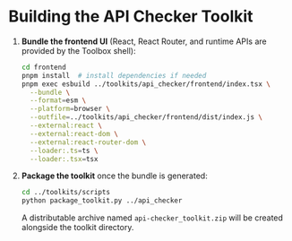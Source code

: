 # Building the API Checker Toolkit

1. **Bundle the frontend UI** (React, React Router, and runtime APIs are provided by the Toolbox shell):

   ```bash
   cd frontend
   pnpm install  # install dependencies if needed
   pnpm exec esbuild ../toolkits/api_checker/frontend/index.tsx \
     --bundle \
     --format=esm \
     --platform=browser \
     --outfile=../toolkits/api_checker/frontend/dist/index.js \
     --external:react \
     --external:react-dom \
     --external:react-router-dom \
     --loader:.ts=ts \
     --loader:.tsx=tsx
   ```

2. **Package the toolkit** once the bundle is generated:

   ```bash
   cd ../toolkits/scripts
   python package_toolkit.py ../api_checker
   ```

   A distributable archive named `api-checker_toolkit.zip` will be created alongside the toolkit directory.
